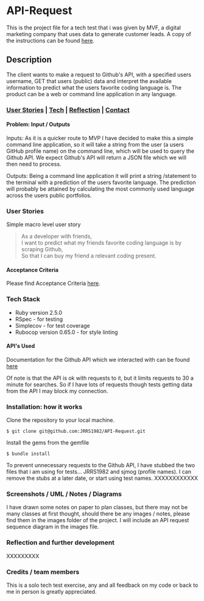 # API-Request

This is the project file for a tech test that i was given by MVF, a digital marketing company that uses data to generate customer leads. A copy of the instructions can be found [here](Instructions.pdf).

## Description

The client wants to make a request to Github's API, with a specified users username, GET that users (public) data and interpret the available information to predict what the users favorite coding language is. The product can be a web or command line application in any language.

### [User Stories](#user_story) | [Tech](#tech) | [Reflection](#reflection) | [Contact](#contact)

#### Problem: Input / Outputs

Inputs: As it is a quicker route to MVP I have decided to make this a simple command line application, so it will take a string from the user (a users GitHub profile name) on the command line, which will be used to query the Github API. We expect Github's API will return a JSON file which we will then need to process.

Outputs: Being a command line application it will print a string /statement to the terminal with a prediction of the users favorite language. The prediction will probably be attained by calculating the most commonly used language across the users public portfolios.

### <a name="user_story">User Stories</a>

Simple macro level user story
>As a developer with friends,<br>
>I want to predict what my friends favorite coding language is by scraping Github,<br>
>So that I can buy my friend a relevant coding present.<br>

#### Acceptance Criteria

Please find Acceptance Criteria [here](acceptance_criteria.md).

### <a name="Tech">Tech Stack</a>

* Ruby version 2.5.0
* RSpec - for testing
* Simplecov - for test coverage
* Rubocop version 0.65.0 - for style linting

#### API's Used

Documentation for the Github API which we interacted with can be found [here](https://developer.github.com/v3/)

Of note is that the API is ok with requests to it, but it limits requests to 30 a minute for searches. So if I have lots of requests though tests getting data from the API I may block my connection.

### <a name="installation">Installation: how it works</a>

Clone the repository to your local machine.
```
$ git clone git@github.com:JRRS1982/API-Request.git
```
Install the gems from the gemfile
```
$ bundle install
```

To prevent unnecessary requests to the Github API, I have stubbed the two files that i am using for tests... JRRS1982 and sjmog (profile names). I can remove the stubs at a later date, or start using test names.
XXXXXXXXXXXX

### <a name="screenshots">Screenshots / UML / Notes / Diagrams</a>

I have drawn some notes on paper to plan classes, but there may not be many classes at first thought, should there be any images / notes, please find them in the images folder of the project. I will include an API request sequence diagram in the images file.

### <a name="reflection">Reflection and further development</a>

XXXXXXXXX

### Credits / team members

This is a solo tech test exercise, any and all feedback on my code or back to me in person is greatly appreciated.

